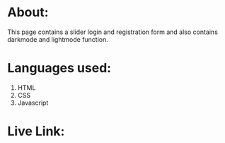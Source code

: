 # About:
This page contains a slider login and registration form and also contains darkmode and lightmode function.
# Languages used:
1. HTML
2. CSS
3. Javascript
# Live Link:
